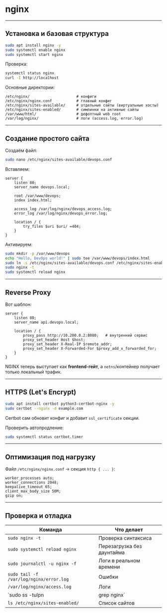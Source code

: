 # nginx

---

## Установка и базовая структура

```bash
sudo apt install nginx -y
sudo systemctl enable nginx
sudo systemctl start nginx
```

Проверка:

```bash
systemctl status nginx
curl -I http://localhost
```

Основные директории:

```
/etc/nginx/                     # конфиги
/etc/nginx/nginx.conf           # главный конфиг
/etc/nginx/sites-available/     # отдельные сайты (виртуальные хосты)
/etc/nginx/sites-enabled/       # симлинки на активные сайты
/var/www/html/                  # дефолтный web root
/var/log/nginx/                 # логи (access.log, error.log)
```

---

## Создание простого сайта

Создаём файл:

```bash
sudo nano /etc/nginx/sites-available/devops.conf
```

Вставляем:

```
server {
    listen 80;
    server_name devops.local;

    root /var/www/devops;
    index index.html;

    access_log /var/log/nginx/devops_access.log;
    error_log /var/log/nginx/devops_error.log;

    location / {
        try_files $uri $uri/ =404;
    }
}
```

Активируем:

```bash
sudo mkdir -p /var/www/devops
echo "Hello, DevOps world!" | sudo tee /var/www/devops/index.html
sudo ln -s /etc/nginx/sites-available/devops.conf /etc/nginx/sites-enabled/
sudo nginx -t
sudo systemctl reload nginx
```

---

## Reverse Proxy

Вот шаблон:

```
server {
    listen 80;
    server_name api.devops.local;

    location / {
        proxy_pass http://10.200.0.2:8080;   # внутренний сервис
        proxy_set_header Host $host;
        proxy_set_header X-Real-IP $remote_addr;
        proxy_set_header X-Forwarded-For $proxy_add_x_forwarded_for;
    }
}
```

NGINX теперь выступает как **frontend-гейт**, а  `netns`/контейнер получает только локальный трафик.

---

## HTTPS (Let's Encrypt)

```bash
sudo apt install certbot python3-certbot-nginx -y
sudo certbot --nginx -d example.com
```

Certbot сам обновит конфиг и добавит `ssl_certificate` секции.

Проверить автопродление:

```bash
sudo systemctl status certbot.timer
```

---

## Оптимизация под нагрузку

Файл `/etc/nginx/nginx.conf` → секция `http { ... }`:

```
worker_processes auto;
worker_connections 2048;
keepalive_timeout 65;
client_max_body_size 50M;
gzip on;
```

---

## Проверка и отладка

| Команда | Что делает |
| --- | --- |
| `sudo nginx -t` | Проверка синтаксиса |
| `sudo systemctl reload nginx` | Перезагрузка без даунтайма |
| `sudo journalctl -u nginx -f` | Логи в реальном времени |
| `sudo tail -f /var/log/nginx/error.log` | Ошибки |
| `/var/log/nginx/access.log` | Логи |
| `sudo ss -tulpn | grep nginx` | Проверить, слушает ли nginx порт 80/443 |
| `ls /etc/nginx/sites-enabled/` | Список сайтов |
